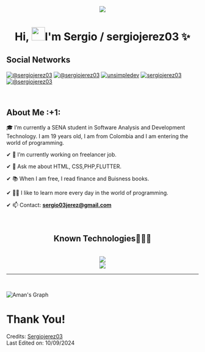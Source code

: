 <!--Svg-->
<p align="center">
  <img src="https://readme-typing-svg.herokuapp.com/?font=Righteous&size=25&center=true&vCenter=true&width=500&height=70&duration=4000&lines=Thanks+for+visiting!+✌️;+Send+me+a+message+by+Email!;I'm+always+down+to+collab+:)">
</p>


<!--Title-->
<h1 align="center">Hi, <img src="https://media.giphy.com/media/hvRJCLFzcasrR4ia7z/giphy.gif" width="35">I'm Sergio / sergiojerez03 ✨</h1>


<!--Social Networks-->
<h2>Social Networks</h2>
<p align="left">
<a href="https://www.youtube.com/@sergio03jerez" target="blank"><img align="center" src="https://img.shields.io/badge/YouTube-FF0000?style=for-the-badge&logo=youtube&logoColor=white" alt="@sergiojerez03"/></a>
<a href="https://www.tiktok.com/@sergio03jerez" target="blank"><img align="center" src="https://img.shields.io/badge/TikTok-000000?style=for-the-badge&logo=tiktok&logoColor=white" alt="@sergiojerez03"/></a>
<a href="https://linkedin.com/in/Sergio Andrés Jerez Pinzón" target="blank"><img align="center" src="https://img.shields.io/badge/LinkedIn-0077B5?style=for-the-badge&logo=linkedin&logoColor=white" alt="unsimpledev"/></a>
<a href="https://instagram.com/sergio03jerez" target="blank"><img align="center" src="https://img.shields.io/badge/instagram%20-%23E4405F.svg?&style=for-the-badge&logo=Instagram&logoColor=white" alt="sergiojerez03"/></a>
<a href = "mailto:sergio03jerez@gmail.com" target="blank"><img align="center" src="https://img.shields.io/badge/Gmail-D14836?style=for-the-badge&logo=gmail&logoColor=white" alt="@sergiojerez03"/></a>
  </p>
<br>


<!--About Me-->
<h2>About Me :+1:</h2>
<p align="left">
🎓 I’m currently a SENA student in Software Analysis and Development Technology. I am 19 years old, I am from Colombia and I am entering the world of programming.

✔ 🔭 I’m currently working on freelancer job.
  
✔ 💬 Ask me about HTML, CSS,PHP,FLUTTER.

✔ 📚 When I am free, I read finance and Buisness books.

✔ 👨‍💻 I like to learn more every day in the world of programming.

✔ 📫 Contact: **sergio03jerez@gmail.com**
</p>
<br>
  

<!--Known Technologies-->
<h2 align="center">Known Technologies👨🏻‍💻</h2>
<p align="center">
  <br>
  <a href="https://skillicons.dev">
    <img src="https://skillicons.dev/icons?i=vscode,html,css,git,github,mysql,php,androidstudio,flutter,dart&theme=light"/><br>
    <img src="https://skillicons.dev/icons?i=figma,notion,discord,ai,ps&theme=light"/>
  </a>
</p>

<!--Streak Graph-->
<hr>
<br>

![Aman's Graph](https://github-readme-activity-graph.vercel.app/graph?username=sergiojerez03&custom_title=sergiojerez03's%20GitHub%20Activity%20Graph&bg_color=0d1017&color=e8edf3&line=e8edf3&point=e8edf3&area_color=FFFFFF&title_color=FFFFFF&area=true)


<!--Thank You-->
<h1>Thank You! </h1>

Credits: [Sergiojerez03](https://github.com/sergiojerez03)<br>
Last Edited on: 10/09/2024
